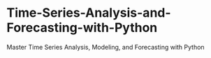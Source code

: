 # Time-Series-Analysis-and-Forecasting-with-Python
Master Time Series Analysis, Modeling, and Forecasting with Python
